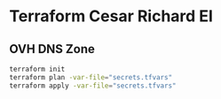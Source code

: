 # Terraform Cesar Richard EI

## OVH DNS Zone

```bash
terraform init
terraform plan -var-file="secrets.tfvars"
terraform apply -var-file="secrets.tfvars"
```
